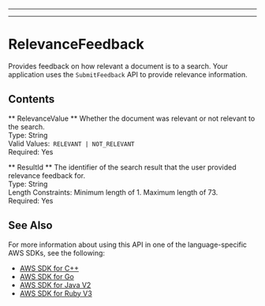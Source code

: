 --------

--------

# RelevanceFeedback<a name="API_RelevanceFeedback"></a>

Provides feedback on how relevant a document is to a search\. Your application uses the `SubmitFeedback` API to provide relevance information\.

## Contents<a name="API_RelevanceFeedback_Contents"></a>

 ** RelevanceValue **   <a name="Kendra-Type-RelevanceFeedback-RelevanceValue"></a>
Whether the document was relevant or not relevant to the search\.  
Type: String  
Valid Values:` RELEVANT | NOT_RELEVANT`   
Required: Yes

 ** ResultId **   <a name="Kendra-Type-RelevanceFeedback-ResultId"></a>
The identifier of the search result that the user provided relevance feedback for\.  
Type: String  
Length Constraints: Minimum length of 1\. Maximum length of 73\.  
Required: Yes

## See Also<a name="API_RelevanceFeedback_SeeAlso"></a>

For more information about using this API in one of the language\-specific AWS SDKs, see the following:
+  [AWS SDK for C\+\+](https://docs.aws.amazon.com/goto/SdkForCpp/kendra-2019-02-03/RelevanceFeedback) 
+  [AWS SDK for Go](https://docs.aws.amazon.com/goto/SdkForGoV1/kendra-2019-02-03/RelevanceFeedback) 
+  [AWS SDK for Java V2](https://docs.aws.amazon.com/goto/SdkForJavaV2/kendra-2019-02-03/RelevanceFeedback) 
+  [AWS SDK for Ruby V3](https://docs.aws.amazon.com/goto/SdkForRubyV3/kendra-2019-02-03/RelevanceFeedback) 